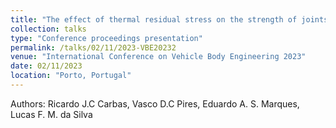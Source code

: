 ```yaml
---
title: "The effect of thermal residual stress on the strength of joints with multi-material laminate composite adherends"
collection: talks
type: "Conference proceedings presentation"
permalink: /talks/02/11/2023-VBE20232
venue: "International Conference on Vehicle Body Engineering 2023"
date: 02/11/2023
location: "Porto, Portugal"
---
```


Authors: Ricardo J.C Carbas, Vasco D.C Pires, Eduardo A. S. Marques, Lucas F. M. da Silva 
